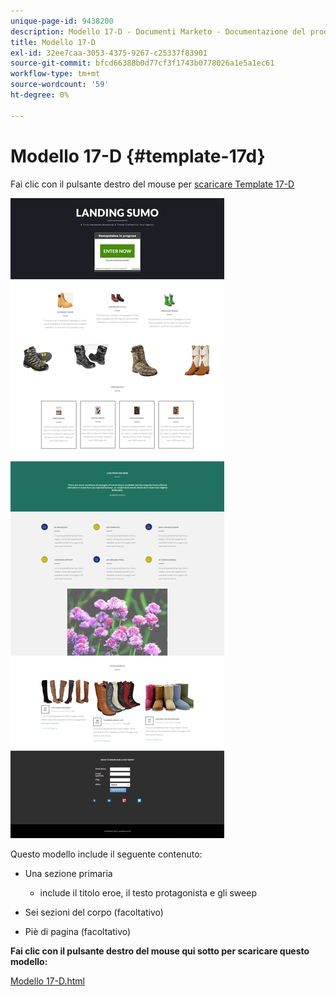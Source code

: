 ```yaml
---
unique-page-id: 9438200
description: Modello 17-D - Documenti Marketo - Documentazione del prodotto
title: Modello 17-D
exl-id: 32ee7caa-3053-4375-9267-c25337f83901
source-git-commit: bfcd66388b0d77cf3f1743b0778026a1e5a1ec61
workflow-type: tm+mt
source-wordcount: '59'
ht-degree: 0%

---
```


# Modello 17-D {#template-17d}

Fai clic con il pulsante destro del mouse per [scaricare Template 17-D](https://experienceleague.adobe.com/landing/marketo/lp-templates/template-17d.html)

![](assets/image2015-8-17-17-3a22-3a19.png)

Questo modello include il seguente contenuto:

* Una sezione primaria

   * include il titolo eroe, il testo protagonista e gli sweep

* Sei sezioni del corpo (facoltativo)
* Piè di pagina (facoltativo)

**Fai clic con il pulsante destro del mouse qui sotto per scaricare questo modello:**

[Modello 17-D.html](https://experienceleague.adobe.com/landing/marketo/lp-templates/template-17d.html)
